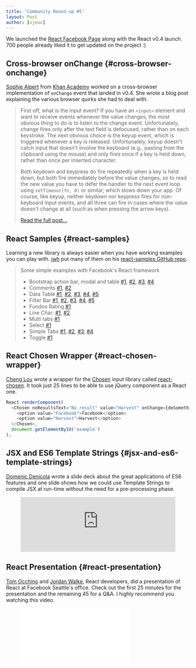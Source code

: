 ```yaml
---
title: 'Community Round-up #5'
layout: Post
author: [vjeux]
---
```


We launched the [React Facebook Page](https://www.facebook.com/react) along with the React v0.4 launch. 700 people already liked it to get updated on the project :)

## Cross-browser onChange {#cross-browser-onchange}

[Sophie Alpert](http://sophiebits.com/) from [Khan Academy](https://www.khanacademy.org/) worked on a cross-browser implementation of `onChange` event that landed in v0.4. She wrote a blog post explaining the various browser quirks she had to deal with.

> First off, what is the input event? If you have an `<input>` element and want to receive events whenever the value changes, the most obvious thing to do is to listen to the change event. Unfortunately, change fires only after the text field is defocused, rather than on each keystroke. The next obvious choice is the keyup event, which is triggered whenever a key is released. Unfortunately, keyup doesn't catch input that doesn't involve the keyboard (e.g., pasting from the clipboard using the mouse) and only fires once if a key is held down, rather than once per inserted character.
>
> Both keydown and keypress do fire repeatedly when a key is held down, but both fire immediately before the value changes, so to read the new value you have to defer the handler to the next event loop using `setTimeout(fn, 0)` or similar, which slows down your app. Of course, like keyup, neither keydown nor keypress fires for non-keyboard input events, and all three can fire in cases where the value doesn't change at all (such as when pressing the arrow keys).
>
> [Read the full post...](http://sophiebits.com/2013/06/18/a-near-perfect-oninput-shim-for-ie-8-and-9.html)

## React Samples {#react-samples}

Learning a new library is always easier when you have working examples you can play with. [jwh](https://github.com/jhw) put many of them on his [react-samples GitHub repo](https://github.com/jhw/react-samples).

> Some simple examples with Facebook's React framework
>
> - Bootstrap action bar, modal and table [#1](https://rawgithub.com/jhw/react-samples/master/html/actionbar.html),
>   [#2](https://rawgithub.com/jhw/react-samples/master/html/bootstrap_actionbar.html),
>   [#3](https://rawgithub.com/jhw/react-samples/master/html/bootstrap_modal.html),
>   [#4](https://rawgithub.com/jhw/react-samples/master/html/bootstrap_striped_table.html)
> - Comments [#1](https://rawgithub.com/jhw/react-samples/master/html/comments1.html),
>   [#2](https://rawgithub.com/jhw/react-samples/master/html/comments2.html)
> - Data Table [#1](https://rawgithub.com/jhw/react-samples/master/html/datatable.html),
>   [#2](https://rawgithub.com/jhw/react-samples/master/html/datatable2.html),
>   [#3](https://rawgithub.com/jhw/react-samples/master/html/datatable3.html),
>   [#4](https://rawgithub.com/jhw/react-samples/master/html/datatable4.html),
>   [#5](https://rawgithub.com/jhw/react-samples/master/html/datatable5.html)
> - Filter Bar [#1](https://rawgithub.com/jhw/react-samples/master/html/filterbar.html),
>   [#2](https://rawgithub.com/jhw/react-samples/master/html/filterbar2.html),
>   [#3](https://rawgithub.com/jhw/react-samples/master/html/filterbar3.html),
>   [#4](https://rawgithub.com/jhw/react-samples/master/html/filterbar4.html),
>   [#5](https://rawgithub.com/jhw/react-samples/master/html/filterbar5.html)
> - Fundoo Rating [#1](https://rawgithub.com/jhw/react-samples/master/html/fundoo.html)
> - Line Char: [#1](https://rawgithub.com/jhw/react-samples/master/html/linechart.html),
>   [#2](https://rawgithub.com/jhw/react-samples/master/html/linechart2.html)
> - Multi tabs [#1](https://rawgithub.com/jhw/react-samples/master/html/multitabs.html)
> - Select [#1](https://rawgithub.com/jhw/react-samples/master/html/select.html)
> - Simple Tabs [#1](https://rawgithub.com/jhw/react-samples/master/html/simpletabs.html),
>   [#2](https://rawgithub.com/jhw/react-samples/master/html/simpletabs2.html),
>   [#3](https://rawgithub.com/jhw/react-samples/master/html/simpletabs3.html),
>   [#4](https://rawgithub.com/jhw/react-samples/master/html/simpletabs4.html)
> - Toggle [#1](https://rawgithub.com/jhw/react-samples/master/html/toggle.html)

## React Chosen Wrapper {#react-chosen-wrapper}

[Cheng Lou](https://github.com/chenglou) wrote a wrapper for the [Chosen](https://harvesthq.github.io/chosen/) input library called [react-chosen](https://github.com/chenglou/react-chosen). It took just 25 lines to be able to use jQuery component as a React one.

```javascript
React.renderComponent(
  <Chosen noResultsText="No result" value="Harvest" onChange={doSomething}>
    <option value="Facebook">Facebook</option>
    <option value="Harvest">Harvest</option>
  </Chosen>,
  document.getElementById('example')
);
```

## JSX and ES6 Template Strings {#jsx-and-es6-template-strings}

[Domenic Denicola](http://domenicdenicola.com/) wrote a slide deck about the great applications of ES6 features and one slide shows how we could use Template Strings to compile JSX at run-time without the need for a pre-processing phase.

<figure><iframe src="https://www.slideshare.net/slideshow/embed_code/24187146?rel=0&startSlide=36" width="100%" height={356} frameBorder={0} marginWidth={0} marginHeight={0} scrolling="no" style={{border: '1px solid #CCC', borderWidth: '1px 1px 0', marginBottom: 5}} allowFullScreen webkitallowfullscreen mozallowfullscreen> </iframe></figure>

## React Presentation {#react-presentation}

[Tom Occhino](http://tomocchino.com/) and [Jordan Walke](https://github.com/jordwalke), React developers, did a presentation of React at Facebook Seattle's office. Check out the first 25 minutes for the presentation and the remaining 45 for a Q&A. I highly recommend you watching this video.

<figure><iframe width={650} height={400} src="//www.youtube-nocookie.com/embed/XxVg_s8xAms" frameBorder={0} allowFullScreen /></figure>

## Docs {#docs}

[Pete Hunt](http://www.petehunt.net/) rewrote the entirety of the docs for v0.4. The goal was to add more explanation about why we built React and what the best practices are.

> Guides
>
> - [Why React?](/docs/why-react.html)
> - [Displaying Data](/docs/displaying-data.html)
>   - [JSX in Depth](/docs/jsx-in-depth.html)
>   - [JSX Gotchas](/docs/jsx-gotchas.html)
> - [Interactivity and Dynamic UIs](/docs/interactivity-and-dynamic-uis.html)
> - [Multiple Components](/docs/multiple-components.html)
> - [Reusable Components](/docs/reusable-components.html)
> - [Forms](/docs/forms.html)
> - [Working With the Browser](/docs/working-with-the-browser.html)
>   - [More About Refs](/docs/more-about-refs.html)
> - [Tooling integration](/docs/tooling-integration.html)
> - [Reference](/docs/top-level-api.html)
